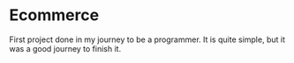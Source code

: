 # Ecommerce
First project done in my journey to be a programmer.
It is quite simple, but it was a good journey to finish it.
